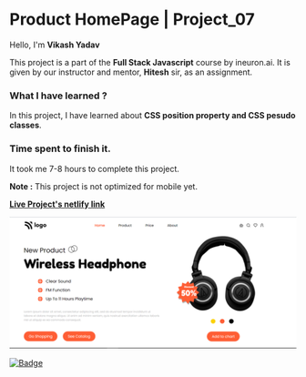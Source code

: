 # **Product HomePage | Project_07**

Hello, I'm **Vikash Yadav** 

This project is a part of the **Full Stack Javascript** course by ineuron.ai. It is given by our instructor and mentor, **Hitesh** sir,  as an assignment.


### **What I have learned ?**

In this project, I have learned about **CSS position property and CSS pesudo classes**.

### **Time spent to finish it.**

It took me 7-8 hours to complete this project.

**Note :** This project is not optimized for mobile yet.


**[Live Project's netlify link](https://product-homepage-project-07.netlify.app/ "Project link")**



[![Project ScreenShot](./css%20project_07%20done.png)](https://product-homepage-project-07.netlify.app/ "Project link")


[![Badge](https://img.shields.io/badge/Project__07-Product%20HomePage-yellow)](https://product-homepage-project-07.netlify.app/ "Project link")